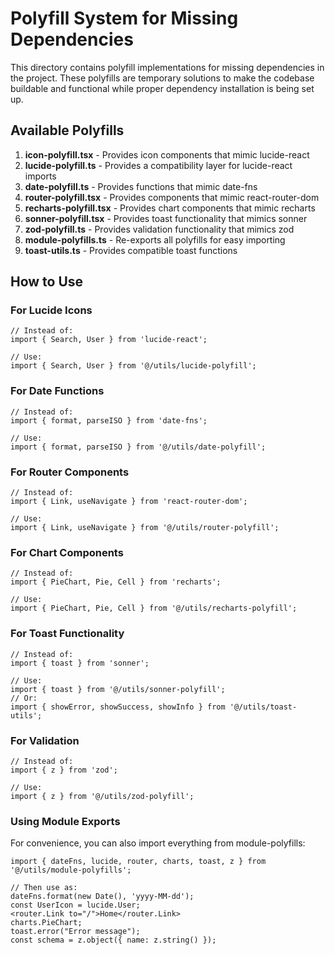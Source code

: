 
# Polyfill System for Missing Dependencies

This directory contains polyfill implementations for missing dependencies in the project. These polyfills are temporary solutions to make the codebase buildable and functional while proper dependency installation is being set up.

## Available Polyfills

1. **icon-polyfill.tsx** - Provides icon components that mimic lucide-react
2. **lucide-polyfill.ts** - Provides a compatibility layer for lucide-react imports
3. **date-polyfill.ts** - Provides functions that mimic date-fns 
4. **router-polyfill.tsx** - Provides components that mimic react-router-dom
5. **recharts-polyfill.tsx** - Provides chart components that mimic recharts
6. **sonner-polyfill.tsx** - Provides toast functionality that mimics sonner
7. **zod-polyfill.ts** - Provides validation functionality that mimics zod
8. **module-polyfills.ts** - Re-exports all polyfills for easy importing
9. **toast-utils.ts** - Provides compatible toast functions

## How to Use

### For Lucide Icons
```tsx
// Instead of:
import { Search, User } from 'lucide-react';

// Use:
import { Search, User } from '@/utils/lucide-polyfill';
```

### For Date Functions
```tsx
// Instead of:
import { format, parseISO } from 'date-fns';

// Use:
import { format, parseISO } from '@/utils/date-polyfill';
```

### For Router Components
```tsx
// Instead of:
import { Link, useNavigate } from 'react-router-dom';

// Use:
import { Link, useNavigate } from '@/utils/router-polyfill';
```

### For Chart Components
```tsx
// Instead of:
import { PieChart, Pie, Cell } from 'recharts';

// Use:
import { PieChart, Pie, Cell } from '@/utils/recharts-polyfill';
```

### For Toast Functionality
```tsx
// Instead of:
import { toast } from 'sonner';

// Use:
import { toast } from '@/utils/sonner-polyfill';
// Or:
import { showError, showSuccess, showInfo } from '@/utils/toast-utils';
```

### For Validation
```tsx
// Instead of:
import { z } from 'zod';

// Use:
import { z } from '@/utils/zod-polyfill';
```

### Using Module Exports
For convenience, you can also import everything from module-polyfills:

```tsx
import { dateFns, lucide, router, charts, toast, z } from '@/utils/module-polyfills';

// Then use as:
dateFns.format(new Date(), 'yyyy-MM-dd');
const UserIcon = lucide.User;
<router.Link to="/">Home</router.Link>
charts.PieChart;
toast.error("Error message");
const schema = z.object({ name: z.string() });
```
